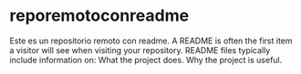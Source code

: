 # reporemotoconreadme
Este es un repositorio remoto con readme.
A README is often the first item a visitor will see when visiting your repository. README files typically include information on: What the project does. Why the project is useful.
